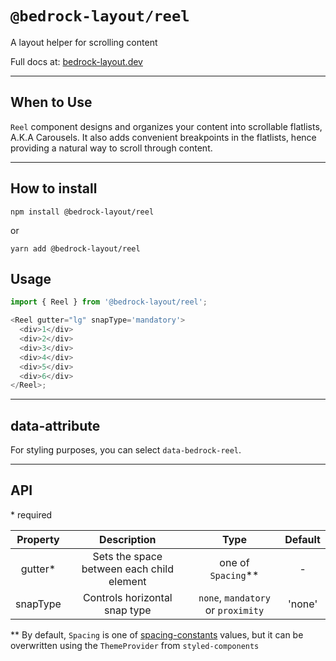 # `@bedrock-layout/reel`

A layout helper for scrolling content

Full docs at: [bedrock-layout.dev](https://bedrock-layout.dev/)

---

## When to Use

`Reel` component designs and organizes your content into scrollable flatlists, A.K.A Carousels. It also adds convenient breakpoints in the flatlists, hence providing a natural way to scroll through content.

---

## How to install

`npm install @bedrock-layout/reel`

or

`yarn add @bedrock-layout/reel`

## Usage

```javascript
import { Reel } from '@bedrock-layout/reel';

<Reel gutter="lg" snapType='mandatory'>
  <div>1</div>
  <div>2</div>
  <div>3</div>
  <div>4</div>
  <div>5</div>
  <div>6</div>
</Reel>;
```

---

## data-attribute

For styling purposes, you can select `data-bedrock-reel`.

---

## API

\* required

| Property | Description                                  | Type                               | Default |
| :------: | :------------------------------------------: | :--------------------------------: | :-----: |
| gutter\* | Sets the space between each child element    | one of `Spacing`\*\*               | -       |
| snapType | Controls horizontal snap type                | `none`, `mandatory` or `proximity` | 'none'  |

\*\* By default, `Spacing` is one of [spacing-constants](https://github.com/Bedrock-Layouts/Bedrock/tree/main/packages/spacing-constants) values, but it can be overwritten using the `ThemeProvider` from `styled-components`
